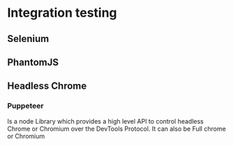 #  Integration testing
## Selenium 
##  PhantomJS
##  Headless Chrome
### Puppeteer
Is a node Library which provides a high level API to control headless Chrome or Chromium over the DevTools Protocol. It can also be Full chrome or Chromium